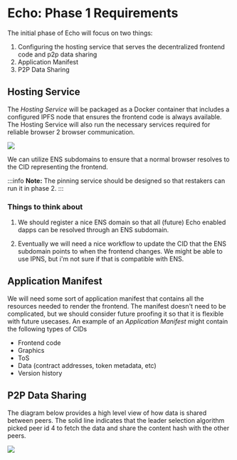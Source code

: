 # Echo: Phase 1 Requirements 

The initial phase of Echo will focus on two things:

1) Configuring the hosting service that serves the decentralized frontend code and p2p data sharing
2) Application Manifest
3) P2P Data Sharing


## Hosting Service

The *Hosting Service* will be packaged as a Docker container that includes a configured IPFS node that ensures the frontend code is always available. The Hosting Service will also run the necessary services required for reliable browser 2 browser communication.


![](https://i.imgur.com/Fg12DSL.png)


We can utilize ENS subdomains to ensure that a normal browser resolves to the CID representing the frontend.

:::info
**Note:** The pinning service should be designed so that restakers can run it in phase 2.
:::

### Things to think about

1) We should register a nice ENS domain so that all (future) Echo enabled dapps can be resolved through an ENS subdomain.

2) Eventually we will need a nice workflow to update the CID that the ENS subdomain points to when the frontend changes.  We might be able to use IPNS, but i'm not sure if that is compatible with ENS.

## Application Manifest

We will need some sort of application manifest that contains all the resources needed to render the frontend.  The manifest doesn't need to be complicated, but we should consider future proofing it so that it is flexible with future usecases.  An example of an *Application Manifest* might contain the following types of CIDs

- Frontend code
- Graphics
- ToS
- Data (contract addresses, token metadata, etc)
- Version history


## P2P Data Sharing

The diagram below provides a high level view of how data is shared between peers. The solid line indicates that the leader selection algorithm picked peer id 4 to fetch the data and share the content hash with the other peers. 

![](https://i.imgur.com/UbszuKR.png)